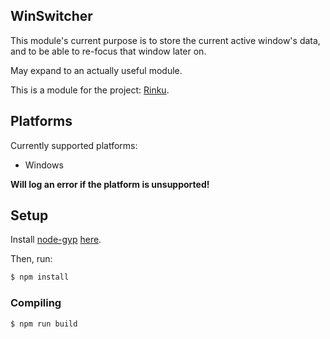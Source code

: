 ## WinSwitcher
This module's current purpose is to store the current active window's data,  
and to be able to re-focus that window later on.  
  
May expand to an actually useful module.

This is a module for the project: [Rinku](https://github.com/repledev/rinku).

## Platforms
Currently supported platforms:
- Windows

**Will log an error if the platform is unsupported!**

## Setup

Install [node-gyp](https://github.com/nodejs/node-gyp) [here](https://github.com/nodejs/node-gyp/blob/master/README.md#Installation).

Then, run:
```bash
$ npm install
```

### Compiling
```bash
$ npm run build
```
